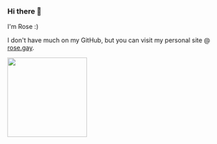 ### Hi there 👋
I'm Rose :)

I don't have much on my GitHub, but you can visit my personal site @ [rose.gay](https://rose.gay).
<p float="left">
<img src="https://github-readme-stats.vercel.app/api?username=Solithcy&show_icons=true&count_private=true&title_color=f47fff&text_color=9f9f9f&icon_color=f47fff&bg_color=181818" height="180">

</p>
